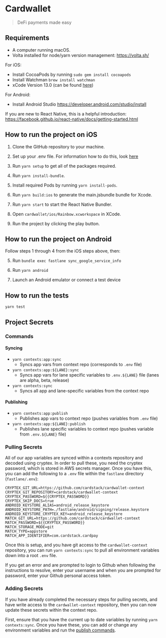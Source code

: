 # Cardwallet

> DeFi payments made easy

## Requirements

* A computer running macOS.
* Volta installed for node/yarn version management: https://volta.sh/

For iOS:

* Install CocoaPods by running `sudo gem install cocoapods`
* Install Watchman `brew install watchman`
* xCode Version 13.0 (can be found [here](https://developer.apple.com/download/all/?q=xcode))

For Android:

* Install Android Studio https://developer.android.com/studio/install

If you are new to React Native, this is a helpful introduction: https://facebook.github.io/react-native/docs/getting-started.html

## How to run the project on iOS

1. Clone the GitHub repository to your machine.

2. Set up your .env file. For information how to do this, look [here](#project-secrets)

3. Run `yarn setup` to get all of the packages required.

4. Run `yarn install-bundle`.

5. Install required Pods by running `yarn install-pods`.

6. Run `yarn build:ios` to generate the main.jsbundle bundle for Xcode.
   
7. Run `yarn start` to start the React Native Bundler.

8. Open `cardwallet/ios/Rainbow.xcworkspace` in XCode.

9. Run the project by clicking the play button.

## How to run the project on Android

Follow steps 1 through 4 from the iOS steps above, then:

5. Run `bundle exec fastlane sync_google_service_info`
  
6. Run `yarn android`

7. Launch an Android emulator or connect a test device

## How to run the tests

`yarn test`
## Project Secrets

### Commands

#### Syncing

* `yarn contexts:app:sync`
  * Syncs app vars from context repo (corresponds to `.env` file)
* `yarn contexts:app:${LANE}:sync`
  * Syncs app vars for lane specific variables to `.env.${LANE}` file (lanes are alpha, beta, release)
* `yarn contexts:sync`
  * Syncs all app and lane-specific variables from the context repo
#### Publishing

* `yarn contexts:app:publish`
  * Publishes app vars to context repo (pushes variables from `.env` file)
* `yarn contexts:app:${LANE}:publish`
  * Publishes lane specific variables to context repo (pushes variable from `.env.${LANE}` file)

### Pulling Secrets

All of our app variables are synced within a contexts repository and decoded using cryptex. In order to pull these, you need the cryptex password, which is stored in AWS secrets manager. Once you have this, you can add the following to a `.env` file within the `fastlane` directory (`fastlane/.env`):

```
CRYPTEX_GIT_URL=https://github.com/cardstack/cardwallet-context
CRYPTEX_GIT_REPOSITORY=cardstack/cardwallet-context
CRYPTEX_PASSWORD=${{CRYPTEX_PASSWORD}}
CRYPTEX_SKIP_DOCS=true
ANDROID_KEYSTORE_ALIAS=android_release_keystore
ANDROID_KEYSTORE_PATH=./fastlane/android/signing/release.keystore
ANDROID_KEYSTORE_CRYPTEX_KEY=android_release_keystore
MATCH_GIT_URL=https://github.com/cardstack/cardwallet-context
MATCH_PASSWORD=${{CRYPTEX_PASSWORD}}
MATCH_STORAGE_MODE=git
MATCH_TYPE=appstore
MATCH_APP_IDENTIFIER=com.cardstack.cardpay
```
Once this is setup, and you have git access to the `cardwallet-context` repository, you can run `yarn contexts:sync` to pull all environment variables down into a root `.env` file.

If you get an error and are prompted to login to Github when following the instructions to resolve, enter your username and when you are prompted for password, enter your Github personal access token.

### Adding Secrets

If you have already completed the necessary steps for pulling secrets, and have write access to the `cardwallet-context` repository, then you can now update these secrets within the context repo. 

First, ensure that you have the current up to date variables by running `yarn contexts:sync`. Once you have these, you can add or change any environment variables and run the [publish commands](#publishing).
